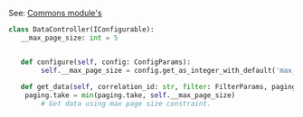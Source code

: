 
See: [Commons module's](../../../toolkit_api/python/commons)

```python
class DataController(IConfigurable):
   __max_page_size: int = 5


   def configure(self, config: ConfigParams):
		self.__max_page_size = config.get_as_integer_with_default('max_page_size', self.__max_page_size)
   
   def get_data(self, correlation_id: str, filter: FilterParams, paging: PagingParams) -> DataPage: 
	paging.take = min(paging.take, self.__max_page_size)   
        # Get data using max page size constraint.


```

